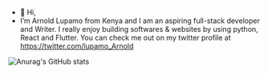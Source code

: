 - 👋 Hi,
-  I’m Arnold Lupamo from Kenya and I am an aspiring full-stack developer and Writer. I really enjoy building softwares & websites by using python, React and Flutter. You can  check me out on my twitter profile at https://twitter.com/lupamo_Arnold  


![Anurag's GitHub stats](https://github-readme-stats.vercel.app/api?username=Lupamo&theme=dark&show_icons=true)
